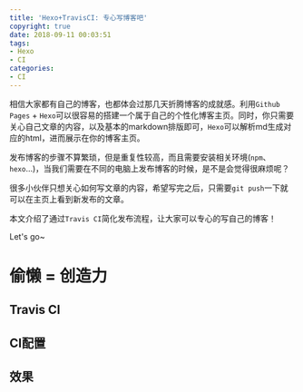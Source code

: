 ```yaml
---
title: 'Hexo+TravisCI: 专心写博客吧'
copyright: true
date: 2018-09-11 00:03:51
tags:
- Hexo
- CI
categories:
- CI
---
```


相信大家都有自己的博客，也都体会过那几天折腾博客的成就感。利用`Github Pages` + `Hexo`可以很容易的搭建一个属于自己的个性化博客主页。同时，你只需要关心自己文章的内容，以及基本的markdown排版即可，`Hexo`可以解析md生成对应的html，进而展示在你的博客主页。

发布博客的步骤不算繁琐，但是重复性较高，而且需要安装相关环境(`npm`、`hexo`...)，当我们需要在不同的电脑上发布博客的时候，是不是会觉得很麻烦呢？

很多小伙伴只想关心如何写文章的内容，希望写完之后，只需要`git push`一下就可以在主页上看到新发布的文章。

本文介绍了通过`Travis CI`简化发布流程，让大家可以专心的写自己的博客！

Let's go~

<!-- more -->

# 偷懒 = 创造力

## Travis CI

## CI配置

## 效果
